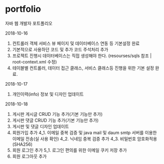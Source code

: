 # portfolio
자바 웹 개발자 포트폴리오

2018-10-16
1. 컨트롤러 객체 서비스 뷰 페이지 및 데이터베이스 연동 등 기본설정 완료
2. 기본적으로 사용하던 코드 및 추가 코드 주석처리 추가
3. 프로젝트 진행시 데이터베이스는 직접 생성해야 한다. (resourses/sqls 참조 | root-context.xml 수정)
4. 테이블별 컨트롤러, 데이터 접근 클래스, 서비스 클래스등 진행을 위한 기본 설정 완료.

2018-10-17
1. 개인이력(info) 정보 및 디자인 업데이트

2018-10-18
1. 게시판 게시글 CRUD 기능 추가(기본 기능만 추가)
2. 게시판 댓글 CRUD 기능 추가(기본 기능만 추가)
3. 게시판 및 댓글 디자인 업데이트
4. 회원가입 추가
4_1. 이메일 중복 검증 및 java mail 및 daum smtp 서버를 이용한 이메일 전송(실 사용 확인)
4_2. 닉네임 중복 검증 추가
4_3. 비밀번호 암호화적용(SHA256)
5. 회원 로그인 추가
5_1. 로그인 편의를 위한 이메일 쿠키 저장 추가
6. 회원 로그아웃 추가

